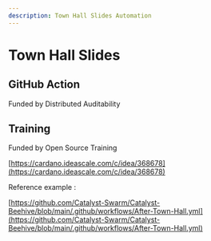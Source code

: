 ```yaml
---
description: Town Hall Slides Automation
---
```


# Town Hall Slides



## GitHub Action

Funded by Distributed Auditability

## Training

Funded by Open Source Training

[https://cardano.ideascale.com/c/idea/368678](https://cardano.ideascale.com/c/idea/368678)



Reference example :&#x20;

[https://github.com/Catalyst-Swarm/Catalyst-Beehive/blob/main/.github/workflows/After-Town-Hall.yml](https://github.com/Catalyst-Swarm/Catalyst-Beehive/blob/main/.github/workflows/After-Town-Hall.yml)
